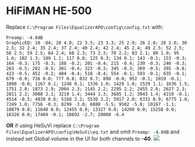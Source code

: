 # HiFiMAN HE-500
Replace `C:\Program Files\EqualizerAPO\config\config.txt` with:
```
Preamp: -4.0dB
GraphicEQ: 10 -84; 20 4.0; 22 3.5; 23 3.3; 25 2.9; 26 2.8; 28 2.6; 30 2.5; 32 2.4; 35 2.4; 37 2.4; 40 2.4; 42 2.4; 45 2.4; 49 2.5; 52 2.5; 56 2.5; 59 2.5; 64 2.4; 68 2.3; 73 2.3; 78 2.2; 83 2.1; 89 1.9; 95 1.6; 102 1.3; 109 1.1; 117 0.8; 125 0.3; 134 0.1; 143 -0.1; 153 -0.3; 164 -0.3; 175 -0.3; 188 -0.2; 201 -0.4; 215 -0.4; 230 -0.3; 246 -0.3; 263 -0.5; 282 -0.5; 301 -0.4; 323 -0.3; 345 -0.3; 369 -0.5; 395 -0.8; 423 -0.5; 452 -0.2; 484 -0.4; 518 -0.4; 554 -0.1; 593 -0.1; 635 -0.1; 679 -0.0; 726 0.0; 777 0.8; 832 0.7; 890 -0.0; 952 -0.1; 1019 -0.1; 1090 -0.0; 1167 0.1; 1248 0.1; 1336 1.0; 1429 1.0; 1529 1.1; 1636 1.5; 1751 2.0; 1873 2.9; 2004 2.3; 2145 2.2; 2295 2.2; 2455 2.6; 2627 2.3; 2811 2.2; 3008 2.1; 3219 1.4; 3444 1.3; 3685 1.2; 3943 1.4; 4219 -0.1; 4514 -0.5; 4830 0.6; 5168 2.2; 5530 3.2; 5917 2.0; 6331 0.9; 6775 1.0; 7249 1.0; 7756 -0.3; 8299 -3.0; 8880 -5.5; 9502 -5.0; 10167 -1.1; 10879 0.0; 11640 0.0; 12455 0.0; 13327 0.0; 14260 0.0; 15258 0.0; 16326 0.0; 17469 -0.1; 18692 -2.7; 20000 -6.4
```
**OR** if using HeSuVi replace `C:\Program Files\EqualizerAPO\config\HeSuVi\eq.txt` and omit `Preamp: -4.0dB` and instead set Global volume in the UI for both channels to **-40**.
![](https://raw.githubusercontent.com/jaakkopasanen/AutoEq/master/results/SBAF-Serious/innerfidelity/onear/HiFiMAN%20HE-500/HiFiMAN%20HE-500.png)